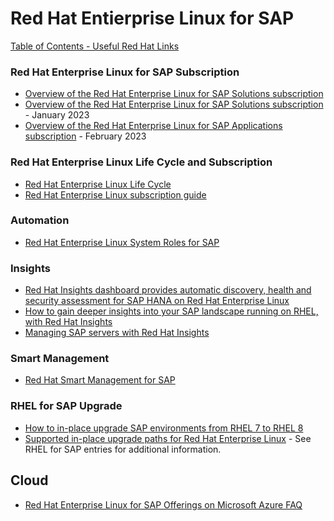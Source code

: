 # Red Hat Entierprise Linux for SAP  

[Table of Contents - Useful Red Hat Links](https://github.com/pslucas0212/UsefulRedHatLinks)


### Red Hat Enterprise Linux for SAP Subscription
- [Overview of the Red Hat Enterprise Linux for SAP Solutions subscription](https://access.redhat.com/solutions/3082481)
- [Overview of the Red Hat Enterprise Linux for SAP Solutions subscription](https://access.redhat.com/solutions/3082481) - January 2023
- [Overview of the Red Hat Enterprise Linux for SAP Applications subscription](https://access.redhat.com/solutions/34169) - February 2023

### Red Hat Enterprise Linux Life Cycle and Subscription
- [Red Hat Enterprise Linux Life Cycle](https://access.redhat.com/support/policy/updates/errata)
- [Red Hat Enterprise Linux subscription guide](https://www.redhat.com/en/resources/Linux-rhel-subscription-guide)

### Automation
- [Red Hat Enterprise Linux System Roles for SAP](https://access.redhat.com/articles/4488731)

### Insights
- [Red Hat Insights dashboard provides automatic discovery, health and security assessment for SAP HANA on Red Hat Enterprise Linux](https://www.redhat.com/en/blog/red-hat-insights-dashboard-provides-automatic-discovery-health-and-security-assessment-sap-hana-red-hat-enterprise-linux)
- [How to gain deeper insights into your SAP landscape running on RHEL, with Red Hat Insights](https://www.redhat.com/en/blog/how-gain-deeper-insights-your-sap-landscape-running-rhel-red-hat-insights)
- [Managing SAP servers with Red Hat Insights](https://www.redhat.com/en/blog/managing-sap-servers-red-hat-insights)


### Smart Management
- [Red Hat Smart Management for SAP](https://www.redhat.com/en/blog/red-hat-smart-management-sap)

### RHEL for SAP Upgrade
- [How to in-place upgrade SAP environments from RHEL 7 to RHEL 8](https://access.redhat.com/solutions/5154031#preparing-non-cloud-or-byos-cloud-systems)
- [Supported in-place upgrade paths for Red Hat Enterprise Linux](https://access.redhat.com/articles/4263361) - See RHEL for SAP entries for additional information.


## Cloud
- [Red Hat Enterprise Linux for SAP Offerings on Microsoft Azure FAQ](https://access.redhat.com/articles/5456301)
